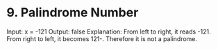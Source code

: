 # 9. Palindrome Number
Input: x = -121
Output: false
Explanation: From left to right, it reads -121. From right to left, it becomes 121-. Therefore it is not a palindrome.